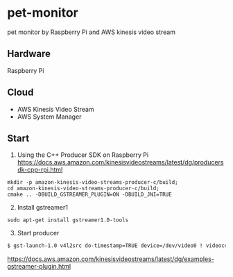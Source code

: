 # pet-monitor
pet monitor by Raspberry Pi and AWS kinesis video stream

## Hardware
Raspberry Pi

## Cloud

- AWS Kinesis Video Stream
- AWS System Manager

## Start

1. Using the C++ Producer SDK on Raspberry Pi
https://docs.aws.amazon.com/kinesisvideostreams/latest/dg/producersdk-cpp-rpi.html

```
mkdir -p amazon-kinesis-video-streams-producer-c/build; 
cd amazon-kinesis-video-streams-producer-c/build; 
cmake .. -DBUILD_GSTREAMER_PLUGIN=ON -DBUILD_JNI=TRUE
```

2. Install gstreamer1 
```
sudo apt-get install gstreamer1.0-tools
```

3. Start producer

```bash
$ gst-launch-1.0 v4l2src do-timestamp=TRUE device=/dev/video0 ! videoconvert ! video/x-raw,format=I420,width=640,height=480,framerate=30/1 ! omxh264enc control-rate=1 target-bitrate=5120000 periodicity-idr=45 inline-header=FALSE ! h264parse ! video/x-h264,stream-format=avc,alignment=au,width=640,height=480,framerate=30/1,profile=baseline ! kvssink stream-name="YourStreamName" access-key="YourAccessKey" secret-key="YourSecretKey" aws-region="YourAWSRegion"
```

https://docs.aws.amazon.com/kinesisvideostreams/latest/dg/examples-gstreamer-plugin.html

